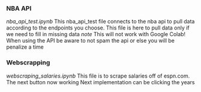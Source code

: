 ### NBA API
*nba_api_test.ipynb*
This nba_api_test file connects to the nba api to pull data according to the endpoints you choose. 
This file is here to pull data only if we need to fill in missing data
*note* This will not work with Google Colab! When using the API be aware to not spam the api or else you will be penalize a time

### Webscrapping
*webscraping_salaries.ipynb*
This file is to scrape salaries off of espn.com. 
The next button now working
Next implementation can be clicking the years



